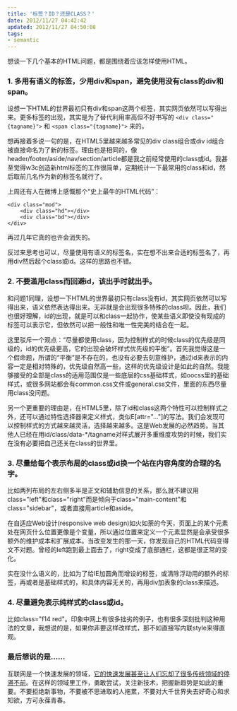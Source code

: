 ```yaml
---
title: '标签？ID？还是CLASS？'
date: 2012/11/27 04:42:42
updated: 2012/11/27 04:50:08
tags:
- semantic
---
```


想谈一下几个基本的HTML问题，都是围绕着应该怎样使用HTML。

### 1. 多用有语义的标签，少用div和span，避免使用没有class的div和span。

设想一下HTML的世界最初只有div和span这两个标签，其实网页依然可以写得出来。更多标签的出现，其实是为了替代利用率高但不好书写的 `<div class="{tagname}">` 和 `<span class="{tagname}">` 来的。

想再接着多说一句的是，在HTML5里越来越多常见的div class组合或div id组合被直接命名为了新的标签。理由也是相同的，像header/footer/aside/nav/section/article都是我之前经常使用的class或id。我甚至觉得w3c创造新html标签的工作很简单，定期统计一下最常用的class和id，然后取前几名作为新的标签名就行了。

上周还有人在微博上感慨那个“史上最牛的HTML代码”：

    <div class="mod">
        <div class="hd"></div>
        <div class="bd"></div>
    </div>

再过几年它真的也许会消失的。

反过来思考也可以，尽量使用有语义的标签名，实在想不出来合适的标签名了，再用div然后起个class或id。这样的思路也不错。

### 2. 不要滥用class而回避id，该出手时就出手。

和问题1同理，设想一下HTML的世界最初只有class没有id，其实网页依然可以写得出来，语义依然表达得出来。无非就是会出现很多特殊的class呗。因此，我们也很好理解，id的出现，就是可以和class一起协作，使某些语义即使没有现成的标签可以表示它，但依然可以把一般性和唯一性完美的结合在一起。

这里驳斥一个观点：“尽量都使用class，因为控制样式的时候class的优先级是同级的，id的优先级更高，它的出现会破坏样式优先级的平衡”。首先我觉得这是一个假命题，所谓的“平衡”是不存在的，也没有必要去刻意维护，通过id来表示的内容一定是相对特殊的，优先级自然高一些，这样的优先级设计是如此的自然。我能够接受的全部是class的适用范围仅是一些底层的css基础样式，如oocss里的基础样式，或很多网站都会有common.css文件或general.css文件，里面的东西尽量用class没问题。

另一个更重要的理由是，在HTML5里，除了id和class这两个特性可以控制样式之外，还可以通过特性选择器来定义样式，类似E[attr="..."]的写法。我们会发现可以控制样式的方式越来越灵活，选择越来越多。这是Web发展的必然趋势。当其他人已经在用id/class/data-*/tagname对样式展开多重维度攻势的时候，我们实在没有必要把自己还关在class的世界里。

### 3. 尽量给每个表示布局的class或id换一个站在内容角度的合理的名字。

比如两列布局的左右侧多半是正文和辅助信息的关系，那么就不建议用class="left"和class="right"而是倾向于class="main-content"和class="sidebar"，或者直接用article和aside。

在自适应Web设计(responsive web design)如火如荼的今天，页面上的某个元素处在网页什么位置更像是个变量，所以通过位置来定义一个元素显然是会承受很多额外的维护成本和扩展成本。当改变发生的那一天，你发现自己的HTML代码变得文不对题。曾经的left跑到最上面去了，right变成了底部通栏，这都是很正常的变化。

实在没什么语义的，比如为了给IE加圆角而增设的标签，或清除浮动用的额外的标签，再或者是基础样式的，和具体内容无关的，再用div加表象的class来描述。

### 4. 尽量避免表示纯样式的class或id。

比如class="f14 red"。印象中网上有很多拙劣的例子，也有很多深刻批判这种用法的文章，我想说的是，如果你非要这样改样式，那不如直接写内联style来得直观。

### 最后想说的是……

互联网是一个快速发展的领域，[它的快速发展甚至让人们忘却了很多传统领域的停滞不前](http://it.sohu.com/20110824/n317169919.shtml)。在这样的领域里工作，勇敢尝试，关注新技术，把握新趋势是如此的重要。不要拒绝新事物，不要被不思进取的人拖累，不要对大千世界失去好奇心和求知欲，方可永葆青春。